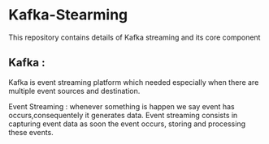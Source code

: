 # Kafka-Stearming
This repository contains details of Kafka streaming and its core component
<h2>Kafka :</h2>
<p>Kafka is event streaming platform which needed especially when there are multiple event sources and destination.</p>
<p>Event Streaming : whenever something is happen we say event has occurs,consequentely it generates data. Event streaming consists in capturing event data as soon the event occurs, storing and processing these events.</p>
  
